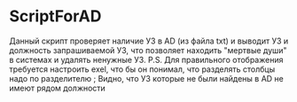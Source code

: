 # ScriptForAD
Данный скрипт проверяет наличие УЗ  в AD (из файла txt) и выводит УЗ и должность запрашиваемой УЗ, что позволяет находить "мертвые души" в системах и удалять ненужные УЗ.
P.S. Для правильного отображения требуется настроить exel, что бы он понимал, что разделять столбцы надо по разделителю ;
Видно, что УЗ которые не были найдены в AD не имеют рядом должности 


